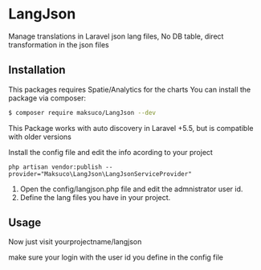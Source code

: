 # LangJson

Manage translations in Laravel json lang files, No DB table, direct transformation in the json files


## Installation

This packages requires Spatie/Analytics for the charts
You can install the package via composer:
``` bash
$ composer require maksuco/LangJson --dev
```
This Package works with auto discovery in Laravel +5.5, but is compatible with older versions

Install the config file and edit the info acording to your project
```
php artisan vendor:publish --provider="Maksuco\LangJson\LangJsonServiceProvider"
```
1. Open the config/langjson.php file and edit the admnistrator user id.
2. Define the lang files you have in your project.


## Usage
Now just visit yourprojectname/langjson

make sure your login with the user id you define in the config file


